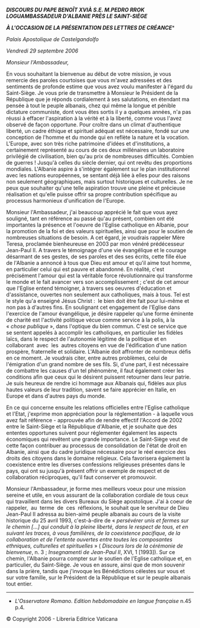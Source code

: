 ***DISCOURS DU PAPE BENOÎT XVI******À S.E. M.**PEDRO RROK LOGU**AMBASSADEUR D'ALBANIE PRÈS LE SAINT-SIÈGE***

***À L'OCCASION DE LA PRÉSENTATION DES LETTRES DE CRÉANCE****

*Palais Apostolique de Castelgandolfo*

*Vendredi 29 septembre 2006*

*Monsieur l'Ambassadeur,*

En vous souhaitant la bienvenue au début de votre mission, je vous remercie des paroles courtoises que vous m'avez adressées et des sentiments de profonde estime que vous avez voulu manifester à l'égard du Saint-Siège. Je vous prie de transmettre à Monsieur le Président de la République que je réponds cordialement à ses salutations, en étendant ma pensée à tout le peuple albanais, chez qui même la longue et pénible dictature communiste, dont vous êtes sortis il y a quelques années, n'a pas réussi à effacer l'aspiration à la vérité et à la liberté, comme vous l'avez observé de façon opportune. Pour croître dans un climat d'authentique liberté, un cadre éthique et spirituel adéquat est nécessaire, fondé sur une conception de l'homme et du monde qui en reflète la nature et la vocation. L'Europe, avec son très riche patrimoine d'idées et d'institutions, a certainement représenté au cours de ces deux millénaires un laboratoire privilégié de civilisation, bien qu'au prix de nombreuses difficultés. Combien de guerres ! Jusqu'à celles du siècle dernier, qui ont revêtu des proportions mondiales. L'Albanie aspire à s'intégrer également sur le plan institutionnel avec les nations européennes, se sentant déjà liée à elles pour des raisons non seulement géographiques, mais surtout historiques et culturelles. Je ne peux que souhaiter qu'une telle aspiration trouve une pleine et précieuse réalisation et qu'elle puisse offrir sa propre contribution spécifique au processus harmonieux d'unification de l'Europe.

Monsieur l'Ambassadeur, j'ai beaucoup apprécié le fait que vous ayez souligné, tant en référence au passé qu'au présent, combien ont été importantes la présence et l'oeuvre de l'Eglise catholique en Albanie, pour la promotion de la foi et des valeurs spirituelles, ainsi que pour le soutien de nombreuses situations de besoin. A cet égard, je voudrais rappeler Mère Teresa, proclamée bienheureuse en 2003 par mon vénéré prédécesseur Jean-Paul II. A travers le témoignage d'une vie évangélique et le courage désarmant de ses gestes, de ses paroles et des ses écrits, cette fille élue de l'Albanie a annoncé à tous que Dieu est amour et qu'il aime tout homme, en particulier celui qui est pauvre et abandonné. En réalité, c'est précisément l'amour qui est la véritable force révolutionnaire qui transforme le monde et le fait avancer vers son accomplissement ; c'est de cet amour que l'Eglise entend témoigner, à travers ses oeuvres d'éducation et d'assistance, ouvertes non seulement aux catholiques, mais à tous. Tel est le style qu'a enseigné Jésus Christ :  le bien doit être fait pour lui-même et non pas à d'autres fins. En soulignant cet engagement de l'Eglise dans l'exercice de l'amour évangélique, je désire rappeler qu'une forme éminente de charité est l'activité politique vécue comme service à la polis, à la « *chose publique* », dans l'optique du bien commun. C'est ce service que se sentent appelés à accomplir les catholiques, en particulier les fidèles laïcs, dans le respect de l'autonomie légitime de la politique et en collaborant  avec  les  autres citoyens en vue de l'édification d'une nation prospère, fraternelle et solidaire. L'Albanie doit affronter de nombreux défis en ce moment. Je voudrais citer, entre autres problèmes, celui de l'émigration d'un grand nombre de ses fils. Si, d'une part, il est nécessaire de combattre les causes d'un tel phénomène, il faut également créer les conditions afin que ceux qui le désirent puissent retourner dans leur patrie. Je suis heureux de rendre ici hommage aux Albanais qui, fidèles aux plus hautes valeurs de leur tradition, savent se faire apprécier en Italie, en Europe et dans d'autres pays du monde.

En ce qui concerne ensuite les relations officielles entre l'Eglise catholique et l'Etat, j'exprime mon appréciation pour la réglementation - à laquelle vous avez fait référence - approuvée afin de rendre effectif l'Accord de 2002 entre le Saint-Siège et la République d'Albanie, et je souhaite que des ententes opportunes suivent pour réglementer également les aspects économiques qui revêtent une grande importance. Le Saint-Siège veut de cette façon contribuer au processus de consolidation de l'état de droit en Albanie, ainsi que du cadre juridique nécessaire pour le réel exercice des droits des citoyens dans le domaine religieux. Cela favorisera également la coexistence entre les diverses confessions religieuses présentes dans le pays, qui ont su jusqu'à présent offrir un exemple de respect et de collaboration réciproques, qu'il faut conserver et promouvoir.

Monsieur l'Ambassadeur, je forme mes meilleurs voeux pour une mission sereine et utile, en vous assurant de la collaboration cordiale de tous ceux qui travaillent dans les divers Bureaux du Siège apostolique. J'ai à coeur de rappeler,  au  terme  de  ces  réflexions, le souhait que le serviteur de Dieu Jean-Paul II adressa au bien-aimé peuple albanais au cours de la visite historique du 25 avril 1993, c'est-à-dire de « *persévérer unis et fermes sur le chemin [...] qui conduit à la pleine liberté, dans le respect de tous, et en suivant les traces, à vous familières, de la coexistence pacifique, de la collaboration et de l'entente ouvertes entre toutes les composantes ethniques, culturelles et spirituelles* » ( *Discours lors de la cérémonie de bienvenue*, n. 3 ; *Insegnamenti de Jean-Paul II*, XVI, 1 [1993]). Sur ce chemin, l'Albanie pourra compter sur le soutien de l'Eglise catholique et, en particulier, du Saint-Siège. Je vous en assure, ainsi que de mon souvenir dans la prière, tandis que j'invoque les Bénédictions célestes sur vous et sur votre famille, sur le Président de la République et sur le peuple albanais tout entier.

* * *

* *L'Osservatore Romano. Edition hebdomadaire en langue française* n.45 p.4.

© Copyright 2006 - Libreria Editrice Vaticana